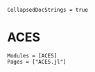 ```@meta
CollapsedDocStrings = true
```

# ACES

```@autodocs
Modules = [ACES]
Pages = ["ACES.jl"]
```